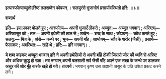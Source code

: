 **इत्यास्फोत्याच्युतोऽरिष्टं तलशब्देन कोपयन् ।** **सलयुरंसे भुजाभोगं प्रसार्यावस्थितो हरि: ॥ ८॥** 

**शब्दार्थ** 

**इति—** **इस प्रकार बोलते हुए** **; आस्फोत्य—** **अपनी भुजाएँ ठोंकते** **; अच्युत:—** **अच्युत भगवान्** **; अरिष्टम्—** **अरिष्टासुर को** **; तल—** **अपनी हथेली की ताल से** **; शब्देन—** **शब्द के साथ** **; कोपयन्—** **क्रोध करते हुए** **; सलयु:—** **मित्र के** **; अंसे—** **कन्धे पर** **; भुज—** **अपनी बाँह** **; आभोगम्—** **साँप के शरीर (जैसी)** **; प्रसार्य—** **फैलाकर** **; अवस्थित:—** **खड़े थे** **; हरि:—** **हरि भगवान्।** **.** 

**ये शब्द कहकर अच्युत भगवान् हरि ने अपनी हथेलियों से अपनी बाँहें ठोंकीं जिससे जोर** **की ध्वनि से अरिष्ट और अधिक क्रुद्ध हो उठा। तब भगवान् अपनी बलशाली सर्प जैसी बाँह** **अपने एक सखा के कन्धे पर डालकर असुर की ओर मुँह करके खड़े हो गये।** **तात्पर्य :** भगवान् कृष्ण उस अज्ञानी असुर के प्रति उपेक्षा प्रकट करने लगे।  